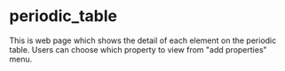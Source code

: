 # periodic_table
This is web page which shows the detail of each element on the periodic table. Users can choose which property to view from "add properties" menu.
